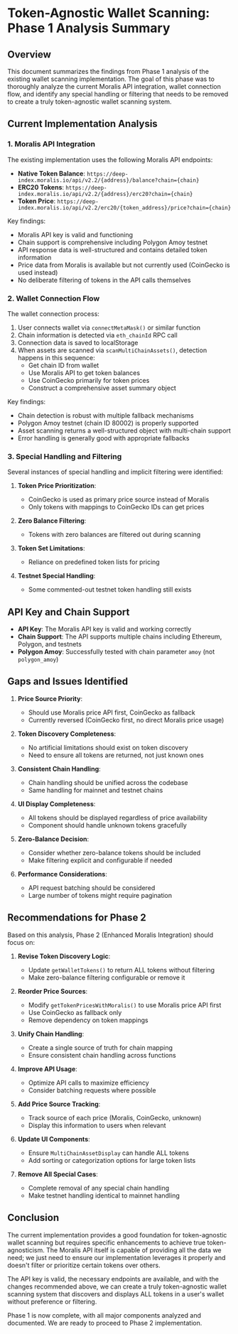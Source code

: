 # Token-Agnostic Wallet Scanning: Phase 1 Analysis Summary

## Overview

This document summarizes the findings from Phase 1 analysis of the existing wallet scanning implementation. The goal of this phase was to thoroughly analyze the current Moralis API integration, wallet connection flow, and identify any special handling or filtering that needs to be removed to create a truly token-agnostic wallet scanning system.

## Current Implementation Analysis

### 1. Moralis API Integration

The existing implementation uses the following Moralis API endpoints:

- **Native Token Balance**: `https://deep-index.moralis.io/api/v2.2/{address}/balance?chain={chain}`
- **ERC20 Tokens**: `https://deep-index.moralis.io/api/v2.2/{address}/erc20?chain={chain}`
- **Token Price**: `https://deep-index.moralis.io/api/v2.2/erc20/{token_address}/price?chain={chain}`

Key findings:
- Moralis API key is valid and functioning
- Chain support is comprehensive including Polygon Amoy testnet
- API response data is well-structured and contains detailed token information
- Price data from Moralis is available but not currently used (CoinGecko is used instead)
- No deliberate filtering of tokens in the API calls themselves

### 2. Wallet Connection Flow

The wallet connection process:

1. User connects wallet via `connectMetaMask()` or similar function
2. Chain information is detected via `eth_chainId` RPC call
3. Connection data is saved to localStorage
4. When assets are scanned via `scanMultiChainAssets()`, detection happens in this sequence:
   - Get chain ID from wallet
   - Use Moralis API to get token balances
   - Use CoinGecko primarily for token prices
   - Construct a comprehensive asset summary object

Key findings:
- Chain detection is robust with multiple fallback mechanisms
- Polygon Amoy testnet (chain ID 80002) is properly supported
- Asset scanning returns a well-structured object with multi-chain support
- Error handling is generally good with appropriate fallbacks

### 3. Special Handling and Filtering

Several instances of special handling and implicit filtering were identified:

1. **Token Price Prioritization**:
   - CoinGecko is used as primary price source instead of Moralis
   - Only tokens with mappings to CoinGecko IDs can get prices

2. **Zero Balance Filtering**:
   - Tokens with zero balances are filtered out during scanning

3. **Token Set Limitations**:
   - Reliance on predefined token lists for pricing

4. **Testnet Special Handling**:
   - Some commented-out testnet token handling still exists

## API Key and Chain Support

- **API Key**: The Moralis API key is valid and working correctly
- **Chain Support**: The API supports multiple chains including Ethereum, Polygon, and testnets
- **Polygon Amoy**: Successfully tested with chain parameter `amoy` (not `polygon_amoy`)

## Gaps and Issues Identified

1. **Price Source Priority**:
   - Should use Moralis price API first, CoinGecko as fallback
   - Currently reversed (CoinGecko first, no direct Moralis price usage)

2. **Token Discovery Completeness**:
   - No artificial limitations should exist on token discovery
   - Need to ensure all tokens are returned, not just known ones

3. **Consistent Chain Handling**:
   - Chain handling should be unified across the codebase
   - Same handling for mainnet and testnet chains

4. **UI Display Completeness**:
   - All tokens should be displayed regardless of price availability
   - Component should handle unknown tokens gracefully

5. **Zero-Balance Decision**:
   - Consider whether zero-balance tokens should be included
   - Make filtering explicit and configurable if needed

6. **Performance Considerations**:
   - API request batching should be considered
   - Large number of tokens might require pagination

## Recommendations for Phase 2

Based on this analysis, Phase 2 (Enhanced Moralis Integration) should focus on:

1. **Revise Token Discovery Logic**:
   - Update `getWalletTokens()` to return ALL tokens without filtering
   - Make zero-balance filtering configurable or remove it

2. **Reorder Price Sources**:
   - Modify `getTokenPricesWithMoralis()` to use Moralis price API first
   - Use CoinGecko as fallback only
   - Remove dependency on token mappings

3. **Unify Chain Handling**:
   - Create a single source of truth for chain mapping
   - Ensure consistent chain handling across functions

4. **Improve API Usage**:
   - Optimize API calls to maximize efficiency
   - Consider batching requests where possible

5. **Add Price Source Tracking**:
   - Track source of each price (Moralis, CoinGecko, unknown)
   - Display this information to users when relevant

6. **Update UI Components**:
   - Ensure `MultiChainAssetDisplay` can handle ALL tokens
   - Add sorting or categorization options for large token lists

7. **Remove All Special Cases**:
   - Complete removal of any special chain handling
   - Make testnet handling identical to mainnet handling

## Conclusion

The current implementation provides a good foundation for token-agnostic wallet scanning but requires specific enhancements to achieve true token-agnosticism. The Moralis API itself is capable of providing all the data we need; we just need to ensure our implementation leverages it properly and doesn't filter or prioritize certain tokens over others.

The API key is valid, the necessary endpoints are available, and with the changes recommended above, we can create a truly token-agnostic wallet scanning system that discovers and displays ALL tokens in a user's wallet without preference or filtering.

Phase 1 is now complete, with all major components analyzed and documented. We are ready to proceed to Phase 2 implementation.